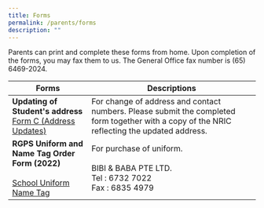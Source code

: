 ```yaml
---
title: Forms
permalink: /parents/forms
description: ""
---
```

Parents can print and complete these forms from home. Upon completion of the forms, you may fax them to us. 
The General Office fax number is (65) 6469-2024.



| Forms | Descriptions |
| -------- | -------- |
|  **Updating of Student's address** <br>[Form C (Address Updates)](https://rafflesgirlspri.moe.edu.sg/qql/slot/u451/Forms/2018/Form%20C%20(Address%20Updates).pdf)  |  For change of address and contact numbers. Please submit the completed form together with a copy of the NRIC reflecting the updated address.   |
| **RGPS Uniform and Name Tag Order Form (2022)** <br><br> [School Uniform](https://rafflesgirlspri.moe.edu.sg/qql/slot/u451/Forms/2021/School%20Uniform%20-%20RGPS%20School%20uniform%202022%20Bibi%20%20Baba.pdf) <br> [Name Tag](https://rafflesgirlspri.moe.edu.sg/qql/slot/u451/Forms/2021/School%20Uniform%20-%20RGPS%20NameTag%202022%20Bibi%20%20Baba.pdf) | For purchase of uniform.<br><br>BIBI & BABA PTE LTD.<br>Tel : 6732 7022 <br>Fax : 6835 4979